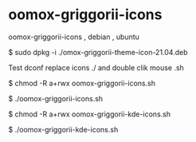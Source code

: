 # oomox-griggorii-icons
oomox-griggorii-icons , debian , ubuntu

$ sudo dpkg -i ./omox-griggorii-theme-icon-21.04.deb

Test dconf replace icons ./ and double clik mouse .sh

$ chmod -R a+rwx oomox-griggorii-icons.sh

$ ./oomox-griggorii-icons.sh

$ chmod -R a+rwx oomox-griggorii-kde-icons.sh

$ ./oomox-griggorii-kde-icons.sh
